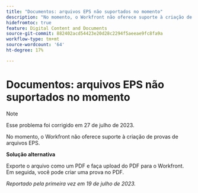 ```yaml
---
title: "Documentos: arquivos EPS não suportados no momento"
description: "No momento, o Workfront não oferece suporte à criação de provas de arquivos EPS."
hidefromtoc: true
feature: Digital Content and Documents
source-git-commit: 882402acd54423e20d28c2294f5aeeae9fc8fa9a
workflow-type: tm+mt
source-wordcount: '64'
ht-degree: 17%

---
```



# Documentos: arquivos EPS não suportados no momento

<!--WF, WFP-->

>[!NOTE]
>
>Esse problema foi corrigido em 27 de julho de 2023.

No momento, o Workfront não oferece suporte à criação de provas de arquivos EPS.

**Solução alternativa**

Exporte o arquivo como um PDF e faça upload do PDF para o Workfront. Em seguida, você pode criar uma prova no PDF.

_Reportado pela primeira vez em 19 de julho de 2023._
